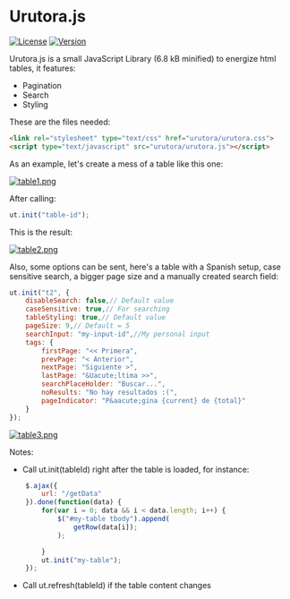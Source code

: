 # Urutora.js

[![License](http://img.shields.io/:license-MIT-blue.svg)](http://doge.mit-license.org)
[![Version](http://img.shields.io/:version-0.0.5-green.svg)](https://github.com/tavuntu/urutora.js/blob/master/README.md)

Urutora.js is a small JavaScript Library (6.8 kB minified) to energize html tables, it features:

* Pagination
* Search
* Styling

These are the files needed:

```html
<link rel="stylesheet" type="text/css" href="urutora/urutora.css">
<script type="text/javascript" src="urutora/urutora.js"></script>
```

As an example, let's create a mess of a table like this one:

[![table1.png](https://s18.postimg.org/ei39d4621/table1.png)](https://postimg.org/image/ycpaz8l9h/)

After calling:

```javascript
ut.init("table-id");
```

This is the result:

[![table2.png](https://s14.postimg.org/vk954959d/table2.png)](https://postimg.org/image/hdte90ue5/)

Also, some options can be sent, here's a table with a Spanish setup, case sensitive search, a bigger page size and a manually created search field:

```javascript
ut.init("t2", {
    disableSearch: false,// Default value
    caseSensitive: true,// For searching
    tableStyling: true,// Default value
    pageSize: 9,// Default = 5
    searchInput: "my-input-id",//My personal input
    tags: {
        firstPage: "<< Primera",
        prevPage: "< Anterior",
        nextPage: "Siguiente >",
        lastPage: "&Uacute;ltima >>",
        searchPlaceHolder: "Buscar...",
        noResults: "No hay resultados :(",
        pageIndicator: "P&aacute;gina {current} de {total}"
    }
});
```

[![table3.png](https://s12.postimg.org/jrciznu3x/table3.png)](https://postimg.org/image/g7ql9ure1/)

Notes:

* Call ut.init(tableId) right after the table is loaded, for instance:

```javascript
    $.ajax({
        url: "/getData"
    }).done(function(data) {
        for(var i = 0; data && i < data.length; i++) {
            $("#my-table tbody").append(
                getRow(data[i]);
            );

        }
        ut.init("my-table");
    });
```

* Call ut.refresh(tableId) if the table content changes